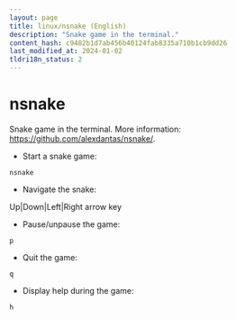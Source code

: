 ```yaml
---
layout: page
title: linux/nsnake (English)
description: "Snake game in the terminal."
content_hash: c9482b1d7ab456b40124fab8335a710b1cb9dd26
last_modified_at: 2024-01-02
tldri18n_status: 2
---
```

# nsnake

Snake game in the terminal.
More information: <https://github.com/alexdantas/nsnake/>.

- Start a snake game:

`nsnake`

- Navigate the snake:

<span class="tldr-var badge badge-pill bg-dark-lm bg-white-dm text-white-lm text-dark-dm font-weight-bold">Up|Down|Left|Right arrow key</span>

- Pause/unpause the game:

`p`

- Quit the game:

`q`

- Display help during the game:

`h`
